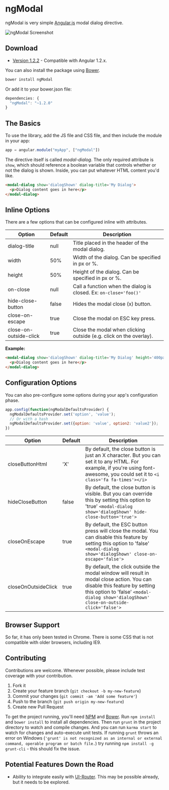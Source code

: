 # ngModal

ngModal is very simple [Angular.js](http://angularjs.org/) modal dialog directive.


![ngModal Screenshot](https://raw.github.com/adamalbrecht/ngModal/master/screenshot.png)


## Download

* [Version 1.2.2](https://github.com/adamalbrecht/ngModal/archive/1.2.2.zip) - Compatible with Angular 1.2.x.

You can also install the package using [Bower](http://bower.io).

```sh
bower install ngModal
```

Or add it to your bower.json file:

```javascript
dependencies: {
  "ngModal": "~1.2.0"
}
```

## The Basics
To use the library, add the JS file and CSS file, and then include the module in your app:

```javascript
app = angular.module("myApp", ["ngModal"])
```

The directive itself is called *modal-dialog*. The only required attribute is `show`, which should reference a boolean variable that controls whether or not the dialog is shown. Inside, you can put whatever HTML content you'd like.

```html
<modal-dialog show='dialogShown' dialog-title='My Dialog'>
  <p>Dialog content goes in here</p>
</modal-dialog>
```

## Inline Options

There are a few options that can be configured inline with attributes.

| Option         | Default | Description                                                       |
| -------------- | ------- | ----------------------------------------------------------------- |
| dialog-title   | null    | Title placed in the header of the modal dialog.                   |
| width          | 50%     | Width of the dialog. Can be specified in px or %.                 |
| height         | 50%     | Height of the dialog. Can be specified in px or %.                |
| on-close       | null    | Call a function when the dialog is closed. Ex: `on-close='foo()'` |
| hide-close-button | false     | Hides the modal close (x) button.               |
| close-on-escape         | true     | Close the modal on ESC key press.                |
| close-on-outside-click       | true    | Close the modal when clicking outside (e.g. click on the overlay). |

**Example:**

```html
<modal-dialog show='dialogShown' dialog-title='My Dialog' height='400px' width='75%' hide-close-button="true" close-on-escape="false" close-on-outside-click="false">
  <p>Dialog content goes in here</p>
</modal-dialog>
```

## Configuration Options

You can also pre-configure some options during your app's configuration phase.

```javascript
app.config(function(ngModalDefaultsProvider) {
  ngModalDefaultsProvider.set('option', 'value');
  // Or with a hash
  ngModalDefaultsProvider.set({option: 'value', option2: 'value2'});
})
```

| Option              | Default | Description                                                                                                      |
| ------------------- | ------- | ---------------------------------------------------------------------------------------------------------------- |
| closeButtonHtml     | 'X'     | By default, the close button is just an X character. But you can set it to any HTML. For example, if you're using font-awesome, you could set it to `<i class='fa fa-times'></i>` |
| hideCloseButton     | false     | By default, the close button is visible. But you can override this by setting this option to 'true' `<modal-dialog show='dialogShown' hide-close-button='true'>` |
| closeOnEscape     | true     | By default, the ESC button press will close the modal. You can disable this feature by setting this option to 'false' `<modal-dialog show='dialogShown' close-on-escape='false'>` |
| closeOnOutsideClick     | true     | By default, the click outside the modal window will result in modal close action. You can disable this feature by setting this option to 'false' `<modal-dialog show='dialogShown' close-on-outside-click='false'>` |


## Browser Support

So far, it has only been tested in Chrome. There is some CSS that is not compatible with older browsers, including IE9.

## Contributing

Contributions are welcome. Whenever possible, please include test coverage with your contribution.

1. Fork it
2. Create your feature branch (`git checkout -b my-new-feature`)
3. Commit your changes (`git commit -am 'Add some feature'`)
4. Push to the branch (`git push origin my-new-feature`)
5. Create new Pull Request

To get the project running, you'll need [NPM](https://npmjs.org/) and [Bower](http://bower.io/). Run `npm install` and `bower install` to install all dependencies. Then run `grunt` in the project directory to watch and compile changes. And you can run `karma start` to watch for changes and auto-execute unit tests.
If running `grunt` throws an error on Windows (`'grunt' is not recognized as an internal or external command, operable program or batch file.`) try running `npm install -g grunt-cli` - this should fix the issue.

## Potential Features Down the Road

* Ability to integrate easily with [UI-Router](https://github.com/angular-ui/ui-router). This may be possible already, but it needs to be explored.
